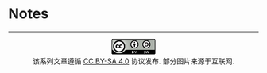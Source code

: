 # Notes



---

<div align="center">

![](LICENSE.png)  
该系列文章遵循 [CC BY-SA 4.0] 协议发布. 部分图片来源于互联网.  

</div>

[CC BY-SA 4.0]: https://creativecommons.org/licenses/by-sa/4.0/deed.zh
